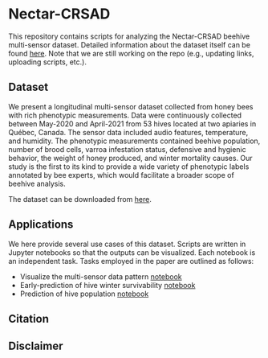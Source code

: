 # Nectar-CRSAD
This repository contains scripts for analyzing the Nectar-CRSAD beehive multi-sensor dataset. Detailed information about the dataset itself can be found [here](). Note that we are still working on the repo (e.g., updating links, uploading scripts, etc.).

## Dataset
We present a longitudinal multi-sensor dataset collected from honey bees with rich phenotypic measurements. Data were continuously collected between May-2020 and April-2021 from 53 hives located at two apiaries in Québec, Canada. The sensor data included audio features, temperature, and humidity. The phenotypic measurements contained beehive population, number of brood cells, varroa infestation status, defensive and hygienic behavior, the weight of honey produced, and winter mortality causes. Our study is the first to its kind to provide a wide variety of phenotypic labels annotated by bee experts, which would facilitate a broader scope of beehive analysis. 

The dataset can be downloaded from [here]().

## Applications
We here provide several use cases of this dataset. Scripts are written in Jupyter notebooks so that the outputs can be visualized. Each notebook is an independent task. Tasks employed in the paper are outlined as follows:

- Visualize the multi-sensor data pattern [notebook]()
- Early-prediction of hive winter survivability [notebook]()
- Prediction of hive population [notebook]()

## Citation

## Disclaimer
